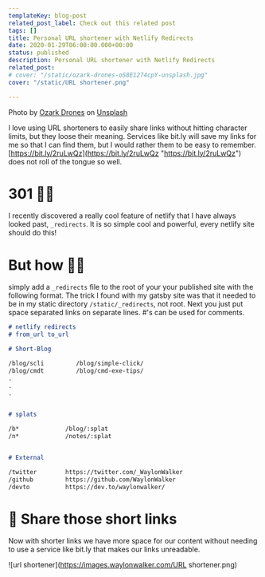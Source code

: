 ```yaml
---
templateKey: blog-post
related_post_label: Check out this related post
tags: []
title: Personal URL shortener with Netlify Redirects
date: 2020-01-29T06:00:00.000+00:00
status: published
description: Personal URL shortener with Netlify Redirects
related_post:
# cover: "/static/ozark-drones-oS8E1274cpY-unsplash.jpg"
cover: "/static/URL shortener.png"

---
```

Photo by [Ozark Drones](https://unsplash.com/@ozarkdrones?utm_source=unsplash&utm_medium=referral&utm_content=creditCopyText) on [Unsplash](https://unsplash.com/s/photos/uturn?utm_source=unsplash&utm_medium=referral&utm_content=creditCopyText)

I love using URL shorteners to easily share links without hitting character limits, but they loose their meaning. Services like bit.ly will save my links for me so that I can find them, but I would rather them to be easy to remember. [https://bit.ly/2ruLwQz](https://bit.ly/2ruLwQz "https://bit.ly/2ruLwQz") does not roll of the tongue so well.

# 301 🤸‍♀️

I recently discovered a really cool feature of netlify that I have always looked past, `_redirects`. It is so simple cool and powerful, every netlify site should do this!

# But how 🤷‍♀️

simply add a `_redirects` file to the root of your your published site with the following format. The trick I found with my gatsby site was that it needed to be in my static directory `/static/_redirects`, not root. Next you just put space separated links on separate lines. #'s can be used for comments.

``` markdown
# netlify redirects
# from_url to_url

# Short-Blog

/blog/scli         /blog/simple-click/
/blog/cmdt         /blog/cmd-exe-tips/
.
.
.


# splats

/b*             /blog/:splat
/n*             /notes/:splat


# External

/twitter        https://twitter.com/_WaylonWalker
/github         https://github.com/WaylonWalker
/devto          https://dev.to/waylonwalker/
```

# 🙌 Share those short links

Now with shorter links we have more space for our content without needing to use a service like bit.ly that makes our links unreadable.

![url shortener](https://images.waylonwalker.com/URL shortener.png)
